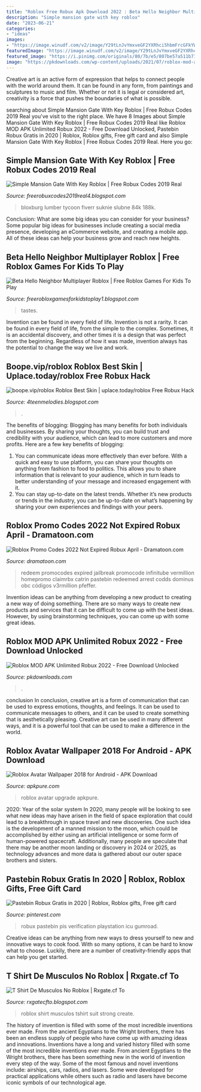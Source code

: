 ```yaml
---
title: "Roblox Free Robux Apk Download 2022 : Beta Hello Neighbor Multiplayer Roblox"
description: "Simple mansion gate with key roblox"
date: "2023-06-21"
categories:
- "ideas"
images:
- "https://image.winudf.com/v2/image/Y29tLnJvYmxveGF2YXRhci5hbmFrcGFkYW5nX3NjcmVlbl8yXzE1MTcyODc0MTBfMDQw/screen-2.jpg?h=355&amp;fakeurl=1&amp;type=.jpg"
featuredImage: "https://image.winudf.com/v2/image/Y29tLnJvYmxveGF2YXRhci5hbmFrcGFkYW5nX3NjcmVlbl8yXzE1MTcyODc0MTBfMDQw/screen-2.jpg?h=355&amp;fakeurl=1&amp;type=.jpg"
featured_image: "https://i.pinimg.com/originals/80/7b/e5/807be57a511b7108d99dbeca2cba74bf.png"
image: "https://pkdownloads.com/wp-content/uploads/2021/07/roblox-mod-apk-scaled.jpg"
---
```



Creative art is an active form of expression that helps to connect people with the world around them. It can be found in any form, from paintings and sculptures to music and film. Whether or not it is legal or considered art, creativity is a force that pushes the boundaries of what is possible.

	

		
searching about Simple Mansion Gate With Key Roblox | Free Robux Codes 2019 Real you've visit to the right place. We have 8 Images about Simple Mansion Gate With Key Roblox | Free Robux Codes 2019 Real like Roblox MOD APK Unlimited Robux 2022 - Free Download Unlocked, Pastebin Robux Gratis in 2020 | Roblox, Roblox gifts, Free gift card and also Simple Mansion Gate With Key Roblox | Free Robux Codes 2019 Real. Here you go:
		
    
## Simple Mansion Gate With Key Roblox | Free Robux Codes 2019 Real

<img loading=lazy src="https://lh6.googleusercontent.com/proxy/h-gP9uTiLN7lHWZr0qXX8QgkEJ852kFjg9f8CLpLMHMccGMziM65VclchmRcPyMnvPFA9k86YUFx83fEHy5ofI_2FECfHWmPsF4qwVVEwOVj_1GjZ89UroPW0JAb6pJB=w1200-h630-p-k-no-nu" onerror="this.onerror=null;this.src='https://tse2.mm.bing.net/th?id=OIP.AHtNCXIY_MsO6YryzJD6-gHaD4&amp;pid=15.1';" alt="Simple Mansion Gate With Key Roblox | Free Robux Codes 2019 Real">

_Source: freerobuxcodes2019real4.blogspot.com_

>bloxburg lumber tycoon fiverr suknie slubne 84k 188k. 

	

Conclusion: What are some big ideas you can consider for your business?
Some popular big ideas for businesses include creating a social media presence, developing an eCommerce website, and creating a mobile app. All of these ideas can help your business grow and reach new heights.

    
## Beta Hello Neighbor Multiplayer Roblox | Free Roblox Games For Kids To Play

<img loading=lazy src="https://lh6.googleusercontent.com/proxy/uNxfy4S6v_xbrAzEmdYOxiR_4YXdLIgprtCUgrEAVDXJz4m0M0ec3fbUIn0uj-V_EawWEcKBBctJauX-6JZWPK9m=w1200-h630-p-k-no-nu" onerror="this.onerror=null;this.src='https://tse4.mm.bing.net/th?id=OIP.S2UrPM-vfrqEBAWUzZ37wgHaD4&amp;pid=15.1';" alt="Beta Hello Neighbor Multiplayer Roblox | Free Roblox Games For Kids To Play">

_Source: freerobloxgamesforkidstoplay1.blogspot.com_

>tastes. 

	

Invention can be found in every field of life.
Invention is not a rarity. It can be found in every field of life, from the simple to the complex. Sometimes, it is an accidental discovery, and other times it is a design that was perfect from the beginning. Regardless of how it was made, invention always has the potential to change the way we live and work.

    
## Boope.vip/roblox Roblox Best Skin | Uplace.today/roblox Free Robux Hack

<img loading=lazy src="https://i.ytimg.com/vi/QPS09FMYFh0/hqdefault.jpg" onerror="this.onerror=null;this.src='https://tse3.mm.bing.net/th?id=OIP.OMoi0gvdNUopf9tShFIh1AHaFj&amp;pid=15.1';" alt="boope.vip/roblox Roblox Best Skin | uplace.today/roblox Free Robux Hack">

_Source: 4teenmelodies.blogspot.com_

>. 

	

The benefits of blogging:
Blogging has many benefits for both individuals and businesses. By sharing your thoughts, you can build trust and credibility with your audience, which can lead to more customers and more profits. Here are a few key benefits of blogging: 
1. You can communicate ideas more effectively than ever before. With a quick and easy to use platform, you can share your thoughts on anything from fashion to food to politics. This allows you to share information that is relevant to your audience, which in turn leads to better understanding of your message and increased engagement with it. 
2. You can stay up-to-date on the latest trends. Whether it’s new products or trends in the industry, you can be up-to-date on what’s happening by sharing your own experiences and findings with your peers.

    
## Roblox Promo Codes 2022 Not Expired Robux April - Dramatoon.com

<img loading=lazy src="https://i.pinimg.com/originals/80/7b/e5/807be57a511b7108d99dbeca2cba74bf.png" onerror="this.onerror=null;this.src='https://tse4.mm.bing.net/th?id=OIP.T9b4poofj6b7ykdK87l5agHaD9&amp;pid=15.1';" alt="Roblox Promo Codes 2022 Not Expired Robux April - Dramatoon.com">

_Source: dramatoon.com_

>redeem promocodes expired jailbreak promocode infinitube vermillion homepromo claimrbx catrin pastebin redeemed arrest codds dominus obc códigos v3rmillion pfeffer. 

	

Invention ideas can be anything from developing a new product to creating a new way of doing something. There are so many ways to create new products and services that it can be difficult to come up with the best ideas. However, by using brainstorming techniques, you can come up with some great ideas.

    
## Roblox MOD APK Unlimited Robux 2022 - Free Download Unlocked

<img loading=lazy src="https://pkdownloads.com/wp-content/uploads/2021/07/roblox-mod-apk-scaled.jpg" onerror="this.onerror=null;this.src='https://tse1.mm.bing.net/th?id=OIP.gHK1I4j8BdusPNonc4q-gwHaD2&amp;pid=15.1';" alt="Roblox MOD APK Unlimited Robux 2022 - Free Download Unlocked">

_Source: pkdownloads.com_

>. 

	

conclusion
In conclusion, creative art is a form of communication that can be used to express emotions, thoughts, and feelings. It can be used to communicate messages to others, and it can be used to create something that is aesthetically pleasing. Creative art can be used in many different ways, and it is a powerful tool that can be used to make a difference in the world.

    
## Roblox Avatar Wallpaper 2018 For Android - APK Download

<img loading=lazy src="https://image.winudf.com/v2/image/Y29tLnJvYmxveGF2YXRhci5hbmFrcGFkYW5nX3NjcmVlbl8yXzE1MTcyODc0MTBfMDQw/screen-2.jpg?h=355&amp;fakeurl=1&amp;type=.jpg" onerror="this.onerror=null;this.src='https://tse1.mm.bing.net/th?id=OIP.Jf-1eBYg7G65crdifkbm_QAAAA&amp;pid=15.1';" alt="Roblox Avatar Wallpaper 2018 for Android - APK Download">

_Source: apkpure.com_

>roblox avatar upgrade apkpure. 

	

2020: Year of the solar system
In 2020, many people will be looking to see what new ideas may have arisen in the field of space exploration that could lead to a breakthrough in space travel and new discoveries. One such idea is the development of a manned mission to the moon, which could be accomplished by either using an artificial intelligence or some form of human-powered spacecraft. Additionally, many people are speculate that there may be another moon landing or discovery in 2024 or 2025, as technology advances and more data is gathered about our outer space brothers and sisters.

    
## Pastebin Robux Gratis In 2020 | Roblox, Roblox Gifts, Free Gift Card

<img loading=lazy src="https://i.pinimg.com/736x/59/2f/80/592f809df4d8e576062531e2a29f8c0e.jpg" onerror="this.onerror=null;this.src='https://tse1.mm.bing.net/th?id=OIP.Dh7SuujLD7nU4i_1QCI2dAAAAA&amp;pid=15.1';" alt="Pastebin Robux Gratis in 2020 | Roblox, Roblox gifts, Free gift card">

_Source: pinterest.com_

>robux pastebin pis verification playstation icu gumroad. 

	

Creative ideas can be anything from new ways to dress yourself to new and innovative ways to cook food. With so many options, it can be hard to know what to choose. Luckily, there are a number of creativity-friendly apps that can help you get started.

    
## T Shirt De Musculos No Roblox | Rxgate.cf To

<img loading=lazy src="https://lh6.googleusercontent.com/proxy/5SVOgpShvcAE-H6unhopB2Ao9DrwZIiIw9HvP3ZaBWd4p2J5VyEzEwerjQ6lAAIdt2Sxdo0bsVzn1p7o9Kp9CeLaa4MJYOxGs_WuFFFf_Vc=w1200-h630-p-k-no-nu" onerror="this.onerror=null;this.src='https://tse1.mm.bing.net/th?id=OIP.wTMmOJd9c3BNR8XpRi1MBQAAAA&amp;pid=15.1';" alt="T Shirt De Musculos No Roblox | Rxgate.cf To">

_Source: rxgatecfto.blogspot.com_

>roblox shirt musculos tshirt suit strong create. 

	

The history of invention is filled with some of the most incredible inventions ever made. From the ancient Egyptians to the Wright brothers, there has been an endless supply of people who have come up with amazing ideas and innovations.
Inventions have a long and varied history filled with some of the most incredible inventions ever made. From ancient Egyptians to the Wright brothers, there has been something new in the world of invention every step of the way. Some of the most famous and novel inventions include: airships, cars, radios, and lasers. Some were developed for practical applications while others such as radio and lasers have become iconic symbols of our technological age.

